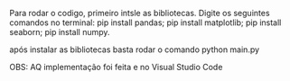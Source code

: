 Para rodar o codigo, primeiro intsle as bibliotecas. Digite os  seguintes comandos no terminal:
pip install pandas;
pip install matplotlib;
pip install seaborn;
pip install numpy.

após instalar as bibliotecas basta rodar o comando python main.py

OBS: AQ implementação foi feita e no Visual Studio Code
